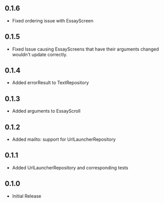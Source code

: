 ## 0.1.6

* Fixed ordering issue with EssayScreen 

## 0.1.5

* Fixed Issue causing EssayScreens that have their arguments changed wouldn't update correctly.

## 0.1.4

* Added errorResult to TextRepository

## 0.1.3

* Added arguments to EssayScroll

## 0.1.2

* Added mailto: support for UrlLauncherRepository

## 0.1.1

* Added UrlLauncherRepository and corresponding tests

## 0.1.0

* Initial Release

